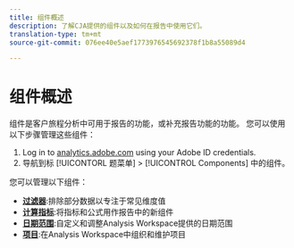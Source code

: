 ```yaml
---
title: 组件概述
description: 了解CJA提供的组件以及如何在报告中使用它们。
translation-type: tm+mt
source-git-commit: 076ee40e5aef1773976545692378f1b8a55089d4

---
```



# 组件概述

组件是客户旅程分析中可用于报告的功能，或补充报告功能的功能。 您可以使用以下步骤管理这些组件：

1. Log in to [analytics.adobe.com](https://analytics.adobe.com) using your Adobe ID credentials.
2. 导航到标 [!UICONTORL 题菜单] > [!UICONTROL Components] 中的组件。

您可以管理以下组件：

* [**过滤器&#x200B;**](filters/filters-overview.md):排除部分数据以专注于常见维度值
* [**计算指标&#x200B;**](calc-metrics/calc-metr-overview.md):将指标和公式用作报告中的新组件
* [**日期范围&#x200B;**](date-ranges/overview.md):自定义和调整Analysis Workspace提供的日期范围
* [**项目&#x200B;**](projects/overview.md):在Analysis Workspace中组织和维护项目
